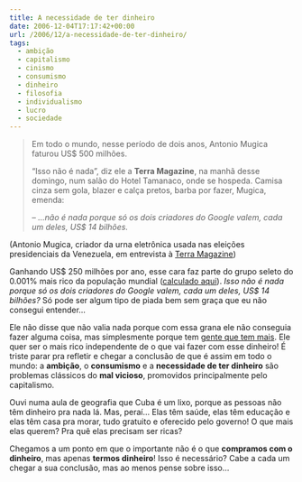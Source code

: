 ```yaml
---
title: A necessidade de ter dinheiro
date: 2006-12-04T17:17:42+00:00
url: /2006/12/a-necessidade-de-ter-dinheiro/
tags:
  - ambição
  - capitalismo
  - cinismo
  - consumismo
  - dinheiro
  - filosofia
  - individualismo
  - lucro
  - sociedade
---
```


> Em todo o mundo, nesse período de dois anos, Antonio Mugica faturou US\$ 500 milhões.
>
> “Isso não é nada”, diz ele a **Terra Magazine**, na manhã desse domingo, num salão do Hotel Tamanaco, onde se hospeda. Camisa cinza sem gola, blazer e calça pretos, barba por fazer, Mugica, emenda:
>
> _– …não é nada porque só os dois criadores do Google valem, cada um deles, US\$ 14 bilhões._

(Antonio Mugica, criador da urna eletrônica usada nas eleições presidenciais da Venezuela, em entrevista à [Terra Magazine][1])

Ganhando US\$ 250 milhões por ano, esse cara faz parte do grupo seleto do 0.001% mais rico da população mundial ([calculado aqui][2]). _Isso não é nada porque só os dois criadores do Google valem, cada um deles, US\$ 14 bilhões?_ Só pode ser algum tipo de piada bem sem graça que eu não consegui entender…

Ele não disse que não valia nada porque com essa grana ele não conseguia fazer alguma coisa, mas simplesmente porque tem [gente que tem mais][3]. Ele quer ser o mais rico independente de o que vai fazer com esse dinheiro! É triste parar pra refletir e chegar a conclusão de que é assim em todo o mundo: a **ambição**, o **consumismo** e a **necessidade de ter dinheiro** são problemas clássicos do **mal vicioso**, promovidos principalmente pelo capitalismo.

Ouvi numa aula de geografia que Cuba é um lixo, porque as pessoas não têm dinheiro pra nada lá. Mas, peraí… Elas têm saúde, elas têm educação e elas têm casa pra morar, tudo gratuito e oferecido pelo governo! O que mais elas querem? Pra quê elas precisam ser ricas?

Chegamos a um ponto em que o importante não é o que **compramos com o dinheiro**, mas apenas **termos dinheiro**! Isso é necessário? Cabe a cada um chegar a sua conclusão, mas ao menos pense sobre isso…

[1]: http://terramagazine.terra.com.br/interna/0,,OI1281488-EI6580,00.html
[2]: http://www.globalrichlist.com/
[3]: http://www.google.com
